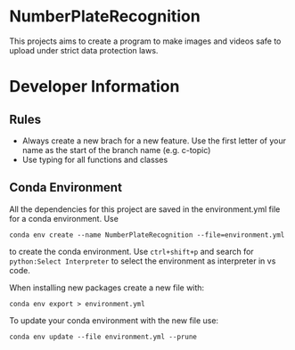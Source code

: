 # NumberPlateRecognition

This projects aims to create a program to make images and videos safe to upload under strict data protection laws.

# Developer Information

## Rules

- Always create a new brach for a new feature. Use the first letter of your name as the start of the branch name (e.g. c-topic)
- Use typing for all functions and classes

## Conda Environment

All the dependencies for this project are saved in the environment.yml file for a conda environment. Use 
```
conda env create --name NumberPlateRecognition --file=environment.yml
``` 
to create the conda environment. Use `ctrl+shift+p` and search for `python:Select Interpreter` to select the environment as interpreter in vs code.

When installing new packages create a new file with:
```
conda env export > environment.yml
``` 
To update your conda environment with the new file use:
```
conda env update --file environment.yml --prune
``` 